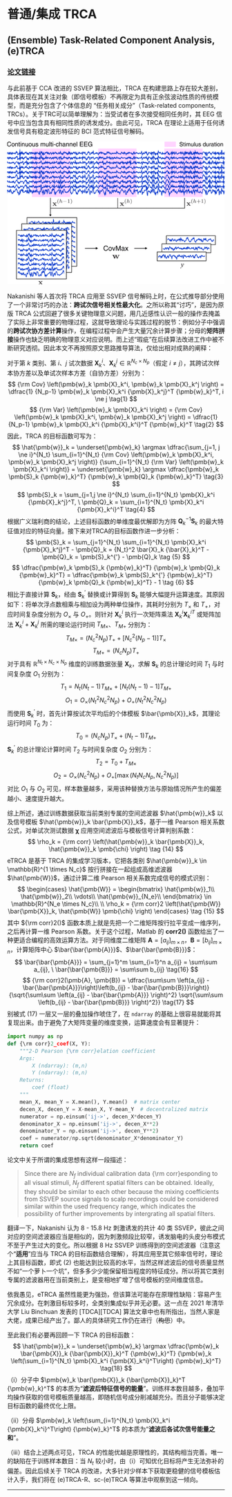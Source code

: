 # 普通/集成 TRCA
## (Ensemble) Task-Related Component Analysis, (e)TRCA

### [论文链接][TRCA]

与此前基于 CCA 改进的 SSVEP 算法相比，TRCA 在构建思路上存在较大差别，具体表现在其关注对象（即信号模板）不再限定为具有正余弦波动性质的传统模型，而是充分包含了个体信息的 “任务相关成分”（Task-related components, TRCs）。关于TRC可以简单理解为：当受试者在多次接受相同任务时，其 EEG 信号中应当包含具有相同性质的诱发成分。由此可见，TRCA 在理论上适用于任何诱发信号具有稳定波形特征的 BCI 范式特征信号解码。

![eTRCA示意图](eTRCA_fg2.gif)

Nakanishi 等人首次将 TRCA 应用至 SSVEP 信号解码上时，在公式推导部分使用了一个非常讨巧的办法：**跨试次信号相关性最大化**。之所以称其“讨巧”，是因为原版 TRCA 公式回避了很多关键物理意义问题，用几近感性认识一般的操作去掩盖了实际上非常重要的物理过程，这就导致理论与实践过程的脱节：例如分子中强调的**跨试次协方差计算**操作，在编程过程中会产生大量冗余计算步骤；分母的**矩阵拼接**操作也缺乏明确的物理意义对应说明。而上述“瑕疵”在后续算法改进工作中被不断研究透彻。因此本文不再按照原文思路推导算法，仅给出相对成熟的阐释：

对于第 $k$ 类别、第 $i$、$j$ 试次数据 $\pmb{X}_k^i$、$\pmb{X}_k^j \in \mathbb{R}^{N_c \times N_p}$（假定 $i \ne j$），其跨试次样本协方差以及单试次样本方差（自协方差）分别为：
$$
    {\rm Cov} \left(\pmb{w}_k \pmb{X}_k^i, \pmb{w}_k \pmb{X}_k^j \right) = \dfrac{1} {N_p-1} \pmb{w}_k \pmb{X}_k^i {\pmb{X}_k^j}^T {\pmb{w}_k}^T, i \ne j
    \tag{1}
$$
$$
    {\rm Var} \left(\pmb{w}_k \pmb{X}_k^i \right) = {\rm Cov} \left(\pmb{w}_k \pmb{X}_k^i, \pmb{w}_k \pmb{X}_k^j \right) = \dfrac{1}{N_p-1} \pmb{w}_k \pmb{X}_k^i {\pmb{X}_k^i}^T {\pmb{w}_k}^T 
    \tag{2}
$$
因此，TRCA 的目标函数可写为：
$$
    \hat{\pmb{w}}_k = 
    \underset{\pmb{w}_k} \argmax
        \dfrac{\sum_{j=1, j \ne i}^{N_t} \sum_{i=1}^{N_t} {\rm Cov} \left(\pmb{w}_k \pmb{X}_k^i, \pmb{w}_k \pmb{X}_k^j \right)} {\sum_{i=1}^{N_t} {\rm Var} \left(\pmb{w}_k \pmb{X}_k^i \right)} = 
    \underset{\pmb{w}_k} \argmax 
        \dfrac{\pmb{w}_k \pmb{S}_k {\pmb{w}_k}^T} {\pmb{w}_k \pmb{Q}_k {\pmb{w}_k}^T}
    \tag{3}
$$
$$
    \pmb{S}_k = \sum_{j=1,j \ne i}^{N_t} \sum_{i=1}^{N_t} \pmb{X}_k^i {\pmb{X}_k^j}^T, \ \pmb{Q}_k = \sum_{i=1}^{N_t} \pmb{X}_k^i {\pmb{X}_k^i}^T
    \tag{4}
$$
根据广义瑞利商的结论，上述目标函数的单维度最优解即为方阵 ${\pmb{Q}_k}^{-1} \pmb{S}_k$ 的最大特征值对应的特征向量。接下来对TRCA的目标函数作进一步分析：
$$
    \pmb{S}_k = \sum_{j=1}^{N_t} \sum_{i=1}^{N_t} \pmb{X}_k^i {\pmb{X}_k^j}^T - \pmb{Q}_k = 
    {N_t}^2 \bar{X}_k {\bar{X}_k}^T - \pmb{Q}_k = 
    \pmb{S}_k^{'} - \pmb{Q}_k
    \tag {5}
$$
$$
    \dfrac{\pmb{w}_k \pmb{S}_k {\pmb{w}_k}^T} {\pmb{w}_k \pmb{Q}_k {\pmb{w}_k}^T} = 
    \dfrac{\pmb{w}_k \pmb{S}_k^{'} {\pmb{w}_k}^T} {\pmb{w}_k \pmb{Q}_k {\pmb{w}_k}^T} - 1
    \tag {6}
$$
相比于直接计算 $\pmb{S}_k$，经由 $\pmb{S}_k^{'}$ 替换或计算得到 $\pmb{S}_k$ 能够大幅提升运算速度。其原因如下：将单次浮点数相乘与相加设为两种单位操作，其耗时分别为 $T_{\times}$ 和 $T_+$，对应时间复杂度分别为 $O_{\times}$ 与 $O_+$。则针对 $\pmb{X}_k^i$ 执行一次矩阵乘法 $\pmb{X}_k^i {\pmb{X}_k^i}^T$ 或矩阵加法 $\pmb{X}_k^i + \pmb{X}_k^j$ 所需的理论运行时间 $T_{M \times}$、$T_{M+}$ 分别为：
$$
    T_{M \times} = \left({N_c}^2 N_p \right) T_+ + \left[{N_c}^2 (N_p-1) \right]T_{\times}
    \tag{7}
$$
$$
    T_{M+} = (N_c N_p)T_+
    \tag{8}
$$
对于具有 $\mathbb{R}^{N_t \times N_c \times N_p}$ 维度的训练数据张量 $\pmb{X}_k$，求解 $\pmb{S}_k$ 的总计理论时间 $T_1$ 与时间复杂度 $O_1$ 分别为：
$$
    T_1 = N_t \left(N_t-1 \right) T_{M \times} + \left[N_t(N_t-1)-1 \right] T_{M+}
    \tag{9}
$$
$$
    O_1 = O_{\times} \left({N_t}^2 {N_c}^2 N_p \right) + O_+ \left({N_t}^2 {N_c}^2 N_p \right) 
    \tag{10}
$$
而使用 $\pmb{S}_k^{'}$ 时，首先计算按试次平均后的个体模板 $\bar{\pmb{X}}_k$，其理论运行时间 $T_0$ 为：
$$
    T_0 = \left(N_c N_p \right)T_{\times} + \left(N_t-1 \right) T_{M+}
    \tag{11}
$$
$\pmb{S}_k^{'}$ 的总计理论计算时间 $T_2$ 与时间复杂度 $O_2$ 分别为：
$$
    T_2 = T_0 + T_{M \times}
    \tag{12}
$$
$$
    O_2 = O_{\times} \left({N_c}^2 N_p \right) + O_+ \left[\max \left(N_t N_c N_p, {N_c}^2 N_p \right) \right]
    \tag {13}
$$
对比 $O_1$ 与 $O_2$ 可见，样本数量越多，采用该种替换方法与原始情况所产生的偏差越小、速度提升越大。

综上所述，通过训练数据获取当前类别专属的空间滤波器 $\hat{\pmb{w}}_k$ 以及信号模板 $\hat{\pmb{w}}_k \bar{\pmb{X}}_k$，基于一维 Pearson 相关系数公式，对单试次测试数据 $\pmb{\chi}$ 应用空间滤波后与模板信号计算判别系数：
$$
    \rho_k = {\rm corr} \left(\hat{\pmb{w}}_k \bar{\pmb{X}}_k, \hat{\pmb{w}}_k \pmb{\chi} \right)
    \tag {14}
$$
eTRCA 是基于 TRCA 的集成学习版本，它把各类别 $\hat{\pmb{w}}_k \in \mathbb{R}^{1 \times N_c}$ 按行拼接在一起组成高维滤波器 $\hat{\pmb{W}}$，通过计算二维 Pearson 相关系数完成信号的模式识别：
$$
    \begin{cases}
        \hat{\pmb{W}} = 
        \begin{bmatrix}
            \hat{\pmb{w}}_1\\
            \hat{\pmb{w}}_2\\
            \vdots\\
            \hat{\pmb{w}}_{N_e}\\
        \end{bmatrix} \in \mathbb{R}^{N_e \times N_c}\\
        \\
        \rho_k = {\rm corr}2 \left(\hat{\pmb{W}} \bar{\pmb{X}}_k, \hat{\pmb{W}} \pmb{\chi} \right)
    \end{cases}
    \tag {15}
$$
其中 ${\rm corr}2()$ 函数本质上就是先把一个二维矩阵按行拉平变成一维序列，之后再计算一维 Pearson 系数。关于这个过程，Matlab 的 **corr2()** 函数给出了一种更适合编程的高效运算方法。对于同维度二维矩阵 $\pmb{A} = [a_{ij}]_{m \times n}$，$\pmb{B} = [b_{ij}]_{m \times n}$，计算矩阵中心 $\bar{\bar{\pmb{A}}}$、$\bar{\bar{\pmb{B}}}$：
$$
    \bar{\bar{\pmb{A}}} = \sum_{j=1}^m \sum_{i=1}^n a_{ij} = \sum\sum a_{ij},  \ \bar{\bar{\pmb{B}}} = \sum\sum b_{ij}
    \tag{16}
$$
$$
    {\rm corr}2(\pmb{A}, \pmb{B}) = \dfrac{\sum\sum \left(a_{ij} - \bar{\bar{\pmb{A}}}\right)\left(b_{ij} - \bar{\bar{\pmb{B}}}\right)} {\sqrt{\sum\sum \left(a_{ij} - \bar{\bar{\pmb{A}}} \right)^2} \sqrt{\sum\sum \left(b_{ij} - \bar{\bar{\pmb{B}}} \right)^2}}
    \tag{17}
$$
别被式 (17) 一层又一层的叠加操作唬住了，在 `ndarray` 的基础上很容易就能将其复现出来。由于避免了大矩阵变量的维度变换，运算速度会有显著提升：
```python
import numpy as np
def {\rm corr}2_coef(X, Y):
    """2-D Pearson {\rm corr}elation coefficient
    Args:
        X (ndarray): (m,n)
        Y (ndarray): (m,n)
    Returns:
        coef (float)
    """
    mean_X, mean_Y = X.mean(), Y.mean()  # matrix center
    decen_X, decen_Y = X-mean_X, Y-mean_Y  # decentralized matrix
    numerator = np.einsum('ij->', decen_X*decen_Y)
    denominator_X = np.einsum('ij->', decen_X**2)
    denominator_Y = np.einsum('ij->', decen_Y**2)
    coef = numerator/np.sqrt(denominator_X*denominator_Y)
    return coef
```
论文中关于所谓的集成思想有这样一段描述：
> Since there are $N_f$ individual calibration data {\rm corr}esponding to all visual stimuli, $N_f$ different spatial filters can be obtained. Ideally, they should be similar to each other because the mixing coefficients from SSVEP source signals to scalp recordings could be considered similar within the used frequency range, which indicates the possibility of further improvements by intergrating all spatial filters.

翻译一下，Nakanishi 认为 8 - 15.8 Hz 刺激诱发的共计 40 类 SSVEP，彼此之间对应的空间滤波器应当是相似的，因为刺激频段比较窄，诱发脑电的头皮分布模式不至于产生过大的变化。所以根据 8 Hz SSVEP 训练得到的空间滤波器（注意这个“**适用**”应当与 TRCA 的目标函数结合理解），将其应用至其它频率信号时，理论上其目标函数，即式 (2) 也能达到比较高的水平，当然这样滤波后的信号质量显然不如“一个萝卜一个坑”，但多多少少能保留相当程度的特征成分。所以将其它类别专属的滤波器用在当前类别上，是变相地扩增了信号模板的空间维度信息。

依我愚见，eTRCA 虽然性能更为强劲，但该算法可能存在原理性缺陷：容易产生冗余成分。在刺激目标较多时，全类别集成似乎并无必要。这一点在 2021 年清华大学 Liu Binchuan 发表的 [TDCA][TDCA] 算法文章中也有所指出，当然人家是大佬，成果已经产出了。鄙人的具体研究工作仍在进行（~~构思~~）中。

至此我们有必要再回顾一下 TRCA 的目标函数：
$$
    \hat{\pmb{w}}_k = 
    \underset{\pmb{w}_k} \argmax 
        \dfrac{\pmb{w}_k \bar{\pmb{X}}_k {\bar{\pmb{X}}_k}^T {\pmb{w}_k}^T} {\pmb{w}_k \left(\sum_{i=1}^{N_t} \pmb{X}_k^i {\pmb{X}_k^i}^T\right) {\pmb{w}_k}^T}
    \tag{18}
$$
（i）分子中 $\pmb{w}_k \bar{\pmb{X}}_k {\bar{\pmb{X}}_k}^T {\pmb{w}_k}^T$ 的本质为“**滤波后特征信号的能量**”。训练样本数目越多，叠加平均操作获取的信号模板质量越高，即随机信号成分削减越充分。而且分子能够决定目标函数的最终优化上限。

（ii）分母 $\pmb{w}_k \left(\sum_{i=1}^{N_t} \pmb{X}_k^i {\pmb{X}_k^i}^T\right) {\pmb{w}_k}^T$ 的本质为“**滤波后各试次信号能量之和**”。

（iii）结合上述两点可见，TRCA 的性能优越是原理性的，其结构相当完善。唯一的缺陷在于训练样本数目：当 $N_t$ 较小时，由（i）可知优化目标将产生无法弥补的偏差。因此后续关于 TRCA 的改进，大多针对少样本下获取更稳健的信号模板估计入手，我们将在 (e)TRCA-R、sc-(e)TRCA 等算法中观察到这一倾向。
***

[TRCA]: https://ieeexplore.ieee.org/document/7904641/